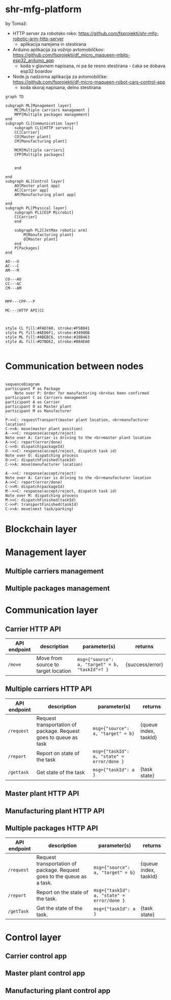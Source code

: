 # shr-mfg-platform


by Tomaž:
* HTTP server za robotsko roko: https://github.com/fsprojekti/shr-mfg-robotic-arm-http-server
	* aplikacija narejena in stestirana
* Arduino aplikacija za vožnjo avtomobilčkov: https://github.com/fsprojekti/df_micro_maqueen-mbits-esp32_arduino_app
	* koda v glavnem napisana, ni pa še resno stestirana - čaka se dobava esp32 boardov
* Node.js nadzorna aplikacija za avtomobilčke: https://github.com/fsprojekti/df-micro-maqueen-robot-cars-control-app
	* koda skoraj napisana, delno stestirana
	
```mermaid
graph TD

subgraph ML[Management layer]
    MC[Multiple carriers management ]
    MPP[Multiple packages management]
end
subgraph CL[Communication layer]
    subgraph CL1[HTTP servers]
    CC[Carrier]
    CO[Master plant]
    CM[Manufacturing plant]

    MCM[Multiple carriers]
    CPP[Multiple packages]


    end
    
end
subgraph AL[Control layer]
    AO[Master plant app]
    AC[Carrier app]
    AM[Manufacturing plant app]
   
end
subgraph PL[Physical layer]
    subgraph PL1[ESP Microbit]
    C[Carrier]
    end
   
    subgraph PL2[JetMax robotic arm]
        M[Manufacturing plant]
        O[Master plant]
    end
    P[Packages]
end

AO---O
AC---C
AM---M

CO---AO
CC---AC
CM---AM


MPP---CPP---P

MC---|HTTP API|CC



style CL fill:#FAD7A0, stroke:#F5B041
style PL fill:#AED6F1, stroke:#3498DB
style ML fill:#ABEBC6, stroke:#28B463
style AL fill:#D7BDE2, stroke:#884EA0


```

# Communication between nodes

```mermaid

sequenceDiagram
participant P as Package
    Note over P: Order for manufacturing <br>has been confirmed
participant C as Carriers managmenet
participant A as Carrier
participant O as Master plant 
participant M as Manufacturer 

P->>C: requestTransport(master plant location, <br>manufacturer location)
C->>A: move(master plant position)
A-->>C: response(accept/reject)
Note over A: Carrier is driving to the <br>master plant location
A->>C: report(error/done)
C->>O: dispatch(packageId)
O-->>C: response(accept/reject, dispatch task id)
Note over O: dispatching process
O->>C: dispatchFinished(taskId)
C->>A: move(manufacturer location)

A-->>C: response(accept/reject)
Note over A: Carrier is driving to the <br>manufacturer location
A->>C: report(error/done)
C->>M: dispatch(packageId)
M-->>C: response(accept/reject, dispatch task id)
Note over M: dispatching process
M->>C: dispatchFinished(taskId)
C->>P: transportFinished(taskId)
C->>A: move(next task/parking)

```

# Blockchain layer

# Management layer
## Multiple carriers management
## Multiple packages management

# Communication layer

## Carrier HTTP API

| API endpoint | description | parameter(s) | returns |
| ------------ | ----------- | ------------ | ------- |
| <code>/move</code> | Move from source to target location | <code>msg={"source": a, "target" = b, "taskId"=? }</code> |{success/error}|


## Multiple carriers HTTP API

| API endpoint | description | parameter(s) | returns |
| ------------ | ----------- | ------------ | ------- |
| <code>/request</code> | Request transportation of package. Request goes to queue as task | <code>msg={"source": a, "target" = b}</code> |{queue index, taskId}|
| <code>/report</code> | Report on state of the task | <code>msg={"taskId": a, "state" = error/done }</code> ||
| <code>/gettask</code> | Get state of the task | <code>msg={"taskId": a }</code> |{task state}|


## Master plant HTTP API
## Manufacturing plant HTTP API
## Multiple packages HTTP API

| API endpoint | description | parameter(s) | returns |
| ------------ | ----------- | ------------ | ------- |
| <code>/request</code> | Request transportation of package. Request goes to the queue as a task. | <code>msg={"source": a, "target" = b}</code> |{queue index, taskId}|
| <code>/report</code> | Report on the state of the task. | <code>msg={"taskId": a, "state" = error/done }</code> ||
| <code>/getTask</code> | Get the state of the task. | <code>msg={"taskId": a }</code> |{task state}|

# Control layer
## Carrier control app
## Master plant control app
## Manufacturing plant control app


